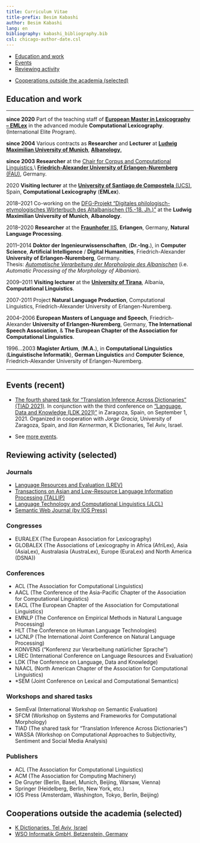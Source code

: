 ```yaml
---
title: Curriculum Vitae
title-prefix: Besim Kabashi
author: Besim Kabashi
lang: en
bibliography: kabashi_bibliography.bib
csl: chicago-author-date.csl
---
```


  - [Education and work](#education-and-work)
  - [Events](#events-recent)
  - [Reviewing activity](#reviewing-activity-selected)
<!--  - [Invited talks](#invited-talks-selected) -->
  - [Cooperations outside the academia (selected)](#cooperations-outside-the-academia-selected)


## Education and work

--------------- -----------------------------------------------------------------------------------------
**since 2020**  Part of the teaching staff of  [**European Master in Lexicography – EMLex**](https://www.emlex.phil.fau.eu/) in the advanced module **Computational Lexicography**. (International Elite Program).

**since 2004**  Various contracts as **Researcher** and **Lecturer** at [**Ludwig Maximilian University of Munich**](https://www.lmu.de/), [**Albanology**.](https://www.albanologie.uni-muenchen.de/)

**since 2003**  **Researcher** at the [Chair for Corpus and Computational Linguistics](https://www.linguistik.fau.de),\ [**Friedrich-Alexander University of Erlangen-Nuremberg** (FAU)](https://www.fau.de), Germany.

2020            **Visiting lecturer** at the [**University of Santiago de Compostela** (UCS)](https://www.usc.gal/en), Spain, **Computational Lexicography** (**EMLex**). 

2018–2021       Co-working on the [DFG-Projekt “Digitales philologisch-etymologisches Wörterbuch des Altalbanischen (15.-18. Jh.)”](https://www.albanologie.uni-muenchen.de/personen/projekt/kabashi/index.html) at the **Ludwig Maximilian University of Munich**, **Albanology**.

2018–2020       **Researcher** at the [**Fraunhofer** IIS](https://www.iis.fraunhofer.de/), **Erlangen**, Germany, **Natural Language Processing**.  

2011–2014       **Doktor der Ingenieurwissenschaften**, (**Dr.-Ing.**), in **Computer Science**, **Artificial Intelligence** / **Digital Humanities**, Friedrich-Alexander **University of Erlangen-Nuremberg**, Germany.\
				Thesis: [*Automatische Verarbeitung der Morphologie des Albanischen*](https://opus4.kobv.de/opus4-fau/files/6859/Dissertation_Besim_Kabashi_OPUS.pdf) (i.e. *Automatic Processing of the Morphology of Albanian*).

2009–2011       **Visiting lecturer** at the [**University of Tirana**](https://unitir.edu.al/), Albania, **Computational Linguistics**.

2007-2011       Project **Natural Language Production**, Computational Linguistics, Friedrich-Alexander University of Erlangen-Nuremberg.

2004–2006       **European Masters of Language and Speech**, Friedrich-Alexander **University of Erlangen-Nuremberg**, Germany, **The International Speech Association**, & **The European Chapter of the Association for Computational Linguistics**.

1996…2003       **Magister Artium**, (**M.A.**), in **Computational Linguistics** (**Linguistische Informatik**), **German Linguistics** and **Computer Science**, Friedrich-Alexander University of Erlangen-Nuremberg.
--------------- -----------------------------------------------------------------------------------------


## Events (recent)

 - [The fourth shared task for “Translation Inference Across Dictionaries” (TIAD 2021)](https://tiad2021.unizar.es/). In conjunction with the third conference on [“Language, Data and Knowledge (LDK 2021)”](http://2021.ldk-conf.org/) in Zaragoza, Spain, on September 1, 2021. Organized in cooperation with *Jorge Gracia*, University of Zaragoza, Spain, and *Ilan Kernerman*, K Dictionaries, Tel Aviv, Israel.

 - See [more events](https://www.besim-kabashi.net/events.html).


## Reviewing activity (selected)

### Journals

  - [Language Resources and Evaluation (LREV)](https://www.springer.com/journal/10579/)
  - [Transactions on Asian and Low-Resource Language Information Processing (TALLIP)](https://dl.acm.org/journal/tallip/)
  - [Language Technology and Computational Linguistics (JLCL)](https://www.jlcl.org/)
  - [Semantic Web Journal (by IOS Press)](http://www.semantic-web-journal.net/)

### Congresses

  - EURALEX (The European Association for Lexicography)
  - GLOBALEX (The Associations of Lexicography in Africa (AfriLex), Asia (AsiaLex), Australasia (AustraLex), Europe (EuraLex) and North America (DSNA))

### Conferences

  - ACL (The Association for Computational Linguistics)
  - AACL (The Conference of the Asia-Pacific Chapter of the Association for Computational Linguistics)
  - EACL (The European Chapter of the Association for Computational Linguistics)
  - EMNLP (The Conference on Empirical Methods in Natural Language Processing)
  - HLT (The Conference on Human Language Technologies)
  - IJCNLP (The International Joint Conference on Natural Language Processing)
  - KONVENS (“Konferenz zur Verarbeitung natürlicher Sprache”)
  - LREC (International Conference on Language Resources and Evaluation)
  - LDK (The Conference on Language, Data and Knowledge)
  - NAACL (North American Chapter of the Association for Computational Linguistics)
  - *SEM (Joint Conference on Lexical and Computational Semantics)

### Workshops and shared tasks

  - SemEval (International Workshop on Semantic Evaluation)
  - SFCM (Workshop on Systems and Frameworks for Computational Morphology) 
  - TIAD (The shared task for “Translation Inference Across Dictionaries”)
  - WASSA (Workshop on Computational Approaches to Subjectivity, Sentiment and Social Media Analysis)

### Publishers

  - ACL (The Association for Computational Linguistics)
  - ACM (The Association for Computing Machinery)
  - De Gruyter (Berlin, Basel, Munich, Beijing, Warsaw, Vienna)
  - Springer (Heidelberg, Berlin, New York, etc.)
  - IOS Press (Amsterdam, Washington, Tokyo, Berlin, Beijing)


<!-- ## Invited talks (selected) -->

<!-- - Academy of Sciences of the R. of Albania, Tirana, Albania, 2021. \"Words, words, …".  -->
<!-- - Language Implementation Agency of R. of North Macedonia, North Macedonia, 2020. \ -->
<!--   "Building parallel corpora for terminology extraction for the Albanian language".  -->
<!-- - University of Prizren, Kosovo, 2020. "Building corpora of the Albanian language".  -->
<!-- - University of Bamberg, Germany. [@Proisl_et_al_ANSC:2019] -->
<!-- - Institute of Linguistic Studies, State University of Sankt Petersbourg / Russian Academy of Sciences, Russia, 2018.  -->
<!--   "Neologisms in the Albanian Corpus (AlCo)". -->
<!-- - University of Prizren, Prizren, Kosovo, 2018. --> 
<!-- - National Library of the Republic of Kosovo, Prishtina, Kosovo, 2018. \ -->
<!--   "Automatic morphological analysis for the Albanian language". -->
<!-- - University of Tirana, Albania, 2018. "Automatic word formation for Albanian". / \ -->
<!--   "AlCo – a referece corpus for the Albanian language".  -->
<!-- - Academy of Sciences and Arts of the R. of Kosovo, Prishtina, Kosovo, 2017.  -->
<!--   "Processing neologisms". -->
<!-- - University of Prishtina, Kosovo, 2017. "AlCo – a one hundred million word corpus for Albanian".  -->
<!-- - Institute of Linguistic Studies, State University of Sankt Petersbourg, Russia, 2016. --> 
<!-- - LM University of Munich, Germany, 2014. "Neologismen in der aktuellen albanischen Presse."  -->
<!-- - University of Vlora, Albania, 2012. "Automatic syllabication for the Albanian language". -->
<!-- - Center for Albanian Studies / Academy of Sciences of the R. of Albania, Tirana, Albania, 2011. \ -->
<!--   "Corpora and other language resources for Albanian". -->
<!--  Center for Albanian Studies / Academy of Sciences of the R. of Albania, Durrës, Albania, 2010. -->
<!-- - The Ministry of Education, Science, Technology and Innovation of the Republic of Kosovo, Conference place: Struga, Macedonia, 2008. "Communication and Language" -->
<!-- - Institute of Linguistic Studies, State University of Sankt Petersbourg, Russia, 2006. -->
<!-- - University of Osnabrück, Germany, 2004. -->

<!-- #### Dissemination -->


<!-- ## Cooperations (selected) -->

<!-- U of Zaragosa, Spain -->
<!-- U of Sankt Petersburg, Russia -->
<!-- U of Tirana, Albania -->
<!-- AS of Albania, Tirana, Albania -->
<!-- U of Prishtina, Kosovo -->
<!-- ASA of Kosovo, Prishtina, Albania -->
<!-- AfLI of North Macedonia, Shkup/Skopje, North Macedonia -->
<!-- U of Prizren, Kosovo -->
<!-- U of Cosenza, Italy -->
<!-- U of Vienna, Austria -->


## Cooperations outside the academia (selected)

  - [K Dictionaries, Tel Aviv, Israel](https://www.lexicala.com/)
  - [WSO Informatik GmbH, Betzenstein, Germany](https://www.wso-informatik.de/)


<!-- ## News ## -->

